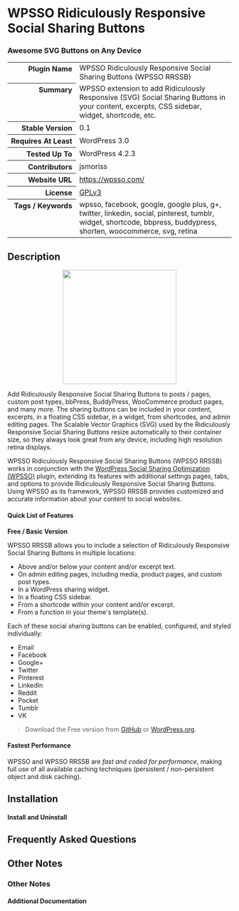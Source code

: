 <h1>WPSSO Ridiculously Responsive Social Sharing Buttons</h1><h3>Awesome SVG Buttons on Any Device</h3>

<table>
<tr><th align="right" valign="top" nowrap>Plugin Name</th><td>WPSSO Ridiculously Responsive Social Sharing Buttons (WPSSO RRSSB)</td></tr>
<tr><th align="right" valign="top" nowrap>Summary</th><td>WPSSO extension to add Ridiculously Responsive (SVG) Social Sharing Buttons in your content, excerpts, CSS sidebar, widget, shortcode, etc.</td></tr>
<tr><th align="right" valign="top" nowrap>Stable Version</th><td>0.1</td></tr>
<tr><th align="right" valign="top" nowrap>Requires At Least</th><td>WordPress 3.0</td></tr>
<tr><th align="right" valign="top" nowrap>Tested Up To</th><td>WordPress 4.2.3</td></tr>
<tr><th align="right" valign="top" nowrap>Contributors</th><td>jsmoriss</td></tr>
<tr><th align="right" valign="top" nowrap>Website URL</th><td><a href="https://wpsso.com/">https://wpsso.com/</a></td></tr>
<tr><th align="right" valign="top" nowrap>License</th><td><a href="http://www.gnu.org/licenses/gpl.txt">GPLv3</a></td></tr>
<tr><th align="right" valign="top" nowrap>Tags / Keywords</th><td>wpsso, facebook, google, google plus, g+, twitter, linkedin, social, pinterest, tumblr, widget, shortcode, bbpress, buddypress, shorten, woocommerce, svg, retina</td></tr>
</table>

<h2>Description</h2>

<p align="center"><img src="https://surniaulula.github.io/wpsso-rrssb/assets/icon-256x256.png" width="256" height="256" /></p><p>Add Ridiculously Responsive Social Sharing Buttons to posts / pages, custom post types, bbPress, BuddyPress, WooCommerce product pages, and many more. The sharing buttons can be included in your content, excerpts, in a floating CSS sidebar, in a widget, from shortcodes, and admin editing pages. The Scalable Vector Graphics (SVG) used by the Ridiculously Responsive Social Sharing Buttons resize automatically to their container size, so they always look great from any device, including high resolution retina displays.</p>

<p>WPSSO Ridiculously Responsive Social Sharing Buttons (WPSSO RRSSB) works in conjunction with the <a href="https://wordpress.org/plugins/wpsso/">WordPress Social Sharing Optimization (WPSSO)</a> plugin, extending its features with additional settings pages, tabs, and options to provide Ridiculously Responsive Social Sharing Buttons. Using WPSSO as its framework, WPSSO RRSSB provides customized and accurate information about your content to social websites.</p>

<h4>Quick List of Features</h4>

<p><strong>Free / Basic Version</strong></p>

<p>WPSSO RRSSB allows you to include a selection of Ridiculously Responsive Social Sharing Buttons in multiple locations:</p>

<ul>
<li>Above and/or below your content and/or excerpt text.</li>
<li>On admin editing pages, including media, product pages, and custom post types.</li>
<li>In a WordPress sharing widget.</li>
<li>In a floating CSS sidebar.</li>
<li>From a shortcode within your content and/or excerpt.</li>
<li>From a function in your theme's template(s).</li>
</ul>

<p>Each of these social sharing buttons can be enabled, configured, and styled individually:</p>

<ul>
<li>Email</li>
<li>Facebook</li>
<li>Google+</li>
<li>Twitter</li>
<li>Pinterest</li>
<li>LinkedIn</li>
<li>Reddit</li>
<li>Pocket</li>
<li>Tumblr</li>
<li>VK</li>
</ul>

<blockquote>
<p>Download the Free version from <a href="http://surniaulula.github.io/wpsso-rrssb/">GitHub</a> or <a href="https://wordpress.org/plugins/wpsso-rrssb/">WordPress.org</a>.</p>
</blockquote>

<h4>Fastest Performance</h4>

<p>WPSSO and WPSSO RRSSB are <em>fast and coded for performance</em>, making full use of all available caching techniques (persistent / non-persistent object and disk caching).</p>


<h2>Installation</h2>

<h4>Install and Uninstall</h4>


<h2>Frequently Asked Questions</h2>




<h2>Other Notes</h2>

<h3>Other Notes</h3>
<h4>Additional Documentation</h4>

